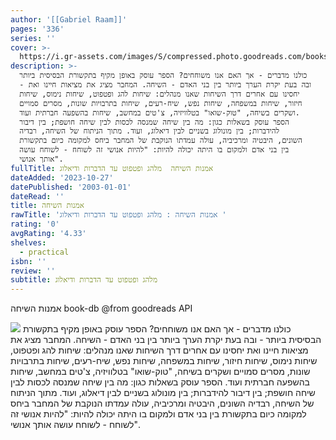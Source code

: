 ```yaml
---
author: '[[Gabriel Raam]]'
pages: '336'
series: ''
cover: >-
  https://i.gr-assets.com/images/S/compressed.photo.goodreads.com/books/1226780794l/5711237.jpg
description: >-
  כולנו מדברים - אך האם אנו משוחחים? הספר עוסק באופן מקיף בתקשורת הבסיסית ביותר
  - ובה בעת יקרת הערך ביותר בין בני האדם - השיחה. המחבר מציג את מציאות חיינו ואת
  יחסינו עם אחרים דרך השיחות שאנו מנהלים: שיחות להג ופטפוט, שיחות נימוס, שיחות
  חיזור, שיחות במשפחה, שיחות נפש, שיח-רעים, שיחות בתרבויות שונות, מסרים סמויים
  ושקרים בשיחה, "טוק-שואו" בטלוויזיה, צ'טים במחשב, שיחות בהשפעה חברתית ועוד.
  הספר עוסק בשאלות כגון: מה בין שיחה שמנסה לכסות לבין שיחה חושפת; בין דיבור
  להידברות; בין מונולוג בשניים לבין דיאלוג, ועוד. מתוך הניתוח של השיחה, רבדיה
  השונים, היבטיה ומרכיביה, עולה עמדתו הנוקבת של המחבר ביחס למקומה כיום בתקשורת
  בין בני אדם ולמקום בו היתה יכולה להיות: "להיות אנושי זה לשוחח - לשוחח עושה
  אותך אנושי".
fullTitle: אמנות השיחה  מלהג ופטפוט עד הדברות ודיאלוג
dateAdded: '2023-10-27'
datePublished: '2003-01-01'
dateRead: ''
title: אמנות השיחה
rawTitle: 'אמנות השיחה : מלהג ופטפוט עד הדברות ודיאלוג '
rating: '0'
avgRating: '4.33'
shelves:
  - practical
isbn: ''
review: ''
subtitle: מלהג ופטפוט עד הדברות ודיאלוג
---
```

אמנות השיחה book-db 
@from goodreads API

![](https:&#x2F;&#x2F;i.gr-assets.com&#x2F;images&#x2F;S&#x2F;compressed.photo.goodreads.com&#x2F;books&#x2F;1226780794l&#x2F;5711237.jpg)
כולנו מדברים - אך האם אנו משוחחים? הספר עוסק באופן מקיף בתקשורת הבסיסית ביותר - ובה בעת יקרת הערך ביותר בין בני האדם - השיחה. המחבר מציג את מציאות חיינו ואת יחסינו עם אחרים דרך השיחות שאנו מנהלים: שיחות להג ופטפוט, שיחות נימוס, שיחות חיזור, שיחות במשפחה, שיחות נפש, שיח-רעים, שיחות בתרבויות שונות, מסרים סמויים ושקרים בשיחה, &quot;טוק-שואו&quot; בטלוויזיה, צ&#39;טים במחשב, שיחות בהשפעה חברתית ועוד. הספר עוסק בשאלות כגון: מה בין שיחה שמנסה לכסות לבין שיחה חושפת; בין דיבור להידברות; בין מונולוג בשניים לבין דיאלוג, ועוד. מתוך הניתוח של השיחה, רבדיה השונים, היבטיה ומרכיביה, עולה עמדתו הנוקבת של המחבר ביחס למקומה כיום בתקשורת בין בני אדם ולמקום בו היתה יכולה להיות: &quot;להיות אנושי זה לשוחח - לשוחח עושה אותך אנושי&quot;.